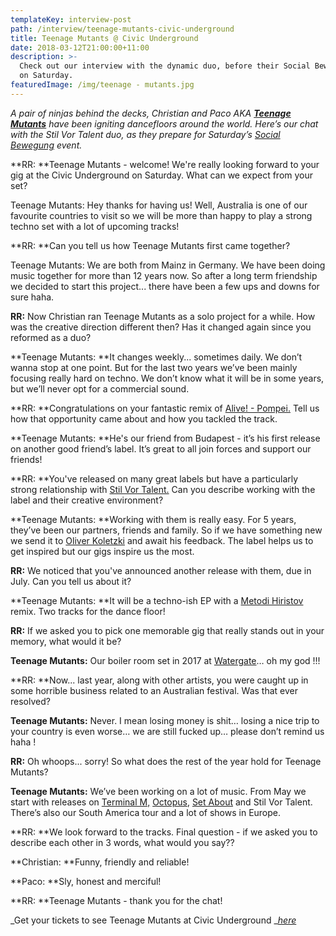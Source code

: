 ```yaml
---
templateKey: interview-post
path: /interview/teenage-mutants-civic-underground
title: Teenage Mutants @ Civic Underground
date: 2018-03-12T21:00:00+11:00
description: >-
  Check out our interview with the dynamic duo, before their Social Bewegung gig
  on Saturday.
featuredImage: /img/teenage - mutants.jpg
---
```

_A pair of ninjas behind the decks, Christian and Paco AKA _[_**Teenage Mutants**_](https://www.facebook.com/teenagemutants/)_ have been igniting dancefloors around the world. Here’s our chat with the Stil Vor Talent duo, as they prepare for Saturday’s _[_Social Bewegung_](https://www.facebook.com/socialbewegung/)_ event._

**RR: **Teenage Mutants - welcome! We're really looking forward to your gig at the Civic Underground on Saturday. What can we expect from your set?

Teenage Mutants: Hey thanks for having us! Well, Australia is one of our favourite countries to visit so we will be more than happy to play a strong techno set with a lot of upcoming tracks!

**RR: **Can you tell us how Teenage Mutants first came together?

Teenage Mutants: We are both from Mainz in Germany. We have been doing music together for more than 12 years now. So after a long term friendship we decided to start this project... there have been a few ups and downs for sure haha.

**RR:** Now Christian ran Teenage Mutants as a solo project for a while. How was the creative direction different then? Has it changed again since you reformed as a duo?

**Teenage Mutants: **It changes weekly... sometimes daily. We don’t wanna stop at one point. But for the last two years we’ve been mainly focusing really hard on techno. We don’t know what it will be in some years, but we’ll never opt for a commercial sound.

**RR: **Congratulations on your fantastic remix of [Alive! - Pompei.](https://www.beatport.com/track/pompei-teenage-mutants-remix/10211344) Tell us how that opportunity came about and how you tackled the track.

**Teenage Mutants: **He's our friend from Budapest - it’s his first release on another good friend’s label. It’s great to all join forces and support our friends! 

**RR: **You've released on many great labels but have a particularly strong relationship with [Stil Vor Talent.](https://www.facebook.com/pg/ravereviewz/notes/) Can you describe working with the label and their creative environment?

**Teenage Mutants: **Working with them is really easy. For 5 years, they’ve been our partners, friends and family. So if we have something new we send it to [Oliver Koletzki](https://www.facebook.com/OliverKoletzki/) and await his feedback. The label helps us to get inspired but our gigs inspire us the most.

**RR:** We noticed that you've announced another release with them, due in July. Can you tell us about it?

**Teenage Mutants: **It will be a techno-ish EP with a [Metodi Hiristov](https://www.facebook.com/MetodiHristovFanpage/) remix. Two tracks for the dance floor!

**RR:** If we asked you to pick one memorable gig that really stands out in your memory, what would it be?

**Teenage Mutants:** Our boiler room set in 2017 at [Watergate](https://www.facebook.com/watergate.club/)… oh my god !!!

**RR: **Now... last year, along with other artists, you were caught up in some horrible business related to an Australian festival. Was that ever resolved?

**Teenage Mutants:** Never. I mean losing money is shit… losing a nice trip to your country is even worse… we are still fucked up… please don’t remind us haha !

**RR:** Oh whoops... sorry! So what does the rest of the year hold for Teenage Mutants? 

**Teenage Mutants:** We’ve been working on a lot of music. From May we start with releases on [Terminal M,](https://www.facebook.com/TerminalMRecords/) [Octopus](https://www.facebook.com/OctopusRecordings/), [Set About](https://www.facebook.com/SetAboutMusic/) and Stil Vor Talent. There’s also our South America tour and a lot of shows in Europe.

**RR: **We look forward to the tracks. Final question - if we asked you to describe each other in 3 words, what would you say??

**Christian: **Funny, friendly and reliable!

**Paco: **Sly, honest and merciful!

**RR: **Teenage Mutants - thank you for the chat!

_Get your tickets to see Teenage Mutants at Civic Underground _[_here_](https://l.facebook.com/l.php?u=https%3A%2F%2Fwww.eventbrite.com.au%2Fe%2Fsocial-bewegung-ft-teenage-mutants-3hr-set-at-civic-underground-tickets-42393442929%3Faff%3Defbeventtix&h=ATODv4Ms0GMxZ0_VJhUll4sTgp-8N7TDIW-b2r_VvEYLOoj1WnkXUqsYsGJCwwF4DHZUfWFmvThX3-0cRYtINoUvUR2CueZfja_J9uLYq7C5Fdv5gw)
